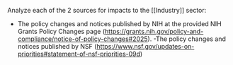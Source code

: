 Analyze each of the 2 sources for impacts to the [[Industry]]  sector:
- The policy changes and notices published by NIH at the provided NIH Grants Policy Changes page (https://grants.nih.gov/policy-and-compliance/notice-of-policy-changes#2025).
-The policy changes and notices published by NSF (https://www.nsf.gov/updates-on-priorities#statement-of-nsf-priorities-09d)